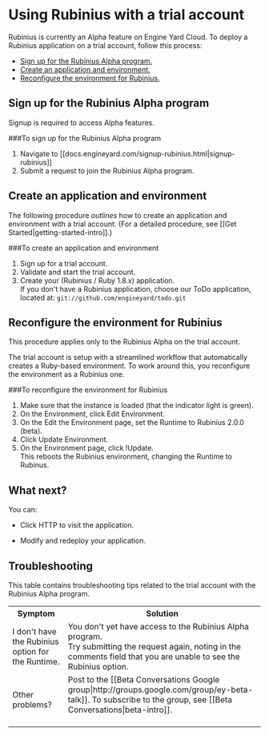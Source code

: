 # Using Rubinius with a trial account

Rubinius is currently an Alpha feature on Engine Yard Cloud. To deploy a Rubinius application on a trial account, follow this process: 

*	[Sign up for the Rubinius Alpha program.][1]
*	[Create an application and environment.][2]
*	[Reconfigure the environment for Rubinius.][3]

<h2 id="topic1"> Sign up for the Rubinius Alpha program </h2>

Signup is required to access Alpha features. 

###To sign up for the Rubinius Alpha program

1. Navigate to [[docs.engineyard.com/signup-rubinius.html|signup-rubinius]]
2. Submit a request to join the Rubinius Alpha program.


<h2 id="topic2"> Create an application and environment </h2>

The following procedure _outlines_ how to create an application and environment with a trial account. (For a detailed procedure, see [[Get Started|getting-started-intro]].)    


###To create an application and environment  
1. Sign up for a trial account.  
2. Validate and start the trial account.  
3. Create your (Rubinius / Ruby 1.8.x) application.  
    If you don't have a Rubinius application, choose our ToDo application, located at: `git://github.com/engineyard/todo.git`

<h2 id="topic3"> Reconfigure the environment for Rubinius </h2>

This procedure applies only to the Rubinius Alpha on the trial account. 

The trial account is setup with a streamlined workflow that automatically creates a Ruby-based environment. To work around this, you reconfigure the environment as a Rubinius one.

###To reconfigure the environment for Rubinius

1. Make sure that the instance is loaded (that the indicator light is green).  
3. On the Environment, click Edit Environment.    
4. On the Edit the Environment page, set the Runtime to Rubinius 2.0.0 (beta). 
5. Click Update Environment.  
6. On the Environment page, click !Update.  
    This reboots the Rubinius environment, changing the Runtime to Rubinus.  

<h2 id="topic4"> What next? </h2>

You can:

* Click HTTP to visit the application.

* Modify and redeploy your application.

<h2 id="topic5"> Troubleshooting </h2>

This table contains troubleshooting tips related to the trial account with the Rubinius Alpha program.

<table>
  <tr>
    <th>Symptom</th><th>Solution</th>
  </tr>
   
   <tr>
    <td>I don't have the Rubinius option for the Runtime.</td><td>You don't yet have access to the Rubinius Alpha program. <br> Try submitting the request again, noting in the comments field that you are unable to see the Rubinius option. </td>
   </tr>
</td>

<tr>
	<td> Other problems? <td>Post to the [[Beta Conversations Google group|http://groups.google.com/group/ey-beta-talk]]. To subscribe to the group, see [[Beta Conversations|beta-intro]]. <br> <br>
   </tr>

  </tr>
</table>


[1]: #topic1        "topic1"
[2]: #topic2        "topic2"
[3]: #topic3        "topic3"
[4]: #topic4        "topic4"
[4]: #topic5        "topic5"

